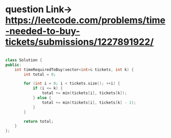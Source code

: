 # question Link-> https://leetcode.com/problems/time-needed-to-buy-tickets/submissions/1227891922/


```cpp

class Solution {
public:
    int timeRequiredToBuy(vector<int>& tickets, int k) {
        int total = 0;

        for (int i = 0; i < tickets.size(); ++i) {
            if (i <= k) {
                total += min(tickets[i], tickets[k]);
            } else {
                total += min(tickets[i], tickets[k] - 1);
            }
        }

        return total;
    }
};
````
